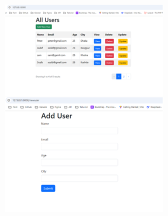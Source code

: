 ![Image Alt](https://github.com/shakilahsan51/CRUD-with-query-builder/blob/c23bab7ebb9737f285f5c592f1da99dcf062f0ea/1.PNG)
![Image Alt](https://github.com/shakilahsan51/CRUD-with-query-builder/blob/2a65b4966f5c81e60638df3e9bf4e02802c62776/2.JPG)





